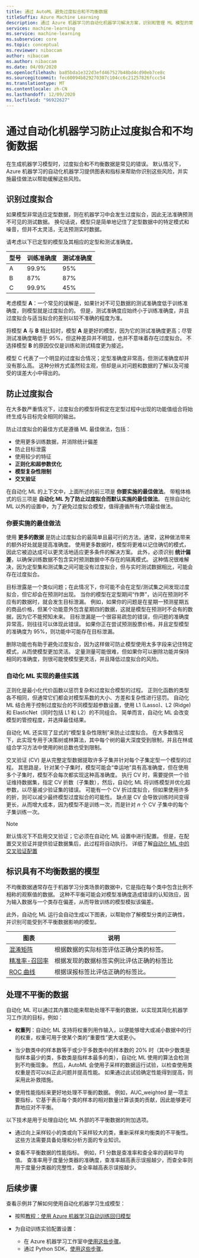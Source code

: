 ```yaml
---
title: 通过 AutoML 避免过度拟合和不均衡数据
titleSuffix: Azure Machine Learning
description: 通过 Azure 机器学习的自动化机器学习解决方案，识别和管理 ML 模型的常见错误。
services: machine-learning
ms.service: machine-learning
ms.subservice: core
ms.topic: conceptual
ms.reviewer: nibaccam
author: nibaccam
ms.author: nibaccam
ms.date: 04/09/2020
ms.openlocfilehash: ba85bda1e322d3efd467527b48bd4cd90eb7ce8c
ms.sourcegitcommit: fec60094b829270387c104cc6c21257826fccc54
ms.translationtype: MT
ms.contentlocale: zh-CN
ms.lasthandoff: 12/09/2020
ms.locfileid: "96922627"
---
```

# <a name="prevent-overfitting-and-imbalanced-data-with-automated-machine-learning"></a>通过自动化机器学习防止过度拟合和不均衡数据

在生成机器学习模型时，过度拟合和不均衡数据是常见的错误。 默认情况下，Azure 机器学习的自动化机器学习提供图表和指标来帮助你识别这些风险，并实施最佳做法以帮助缓解这些风险。 

## <a name="identify-over-fitting"></a>识别过度拟合

如果模型非常适应定型数据，则在机器学习中会发生过度拟合，因此无法准确预测不可见的测试数据。 换句话说，模型只是简单地记住了定型数据中的特定模式和噪音，但并不太灵活，无法预测实时数据。

请考虑以下已定型的模型及其相应的定型和测试准确度。

| 型号 | 训练准确度 | 测试准确度 |
|-------|----------------|---------------|
| A | 99.9% | 95% |
| B | 87% | 87% |
| C | 99.9% | 45% |

考虑模型 **A**：一个常见的误解是，如果针对不可见数据的测试准确度低于训练准确度，则模型就是过度拟合的。 但是，测试准确度应始终小于训练准确度，并且过度拟合与适当拟合的差别以较不准确的程度为准。 

将模型 **A** 与 **B** 相比较时，模型 **A** 是更好的模型，因为它的测试准确度更高；尽管测试准确度略低于 95%，但这种差异并不明显，也并不意味着存在过度拟合。 不选择模型 **B** 的原因仅仅是训练和测试精度更为接近。

模型 C 代表了一个明显的过度拟合情况；定型准确度非常高，但测试准确度却并没有那么高。 这种分辨方式虽然较主观，但却是从对问题和数据的了解以及可接受的误差大小中得出的。

## <a name="prevent-over-fitting"></a>防止过度拟合

在大多数严重情况下，过度拟合的模型将假定在定型过程中出现的功能值组合将始终生成与目标完全相同的输出。

防止过度拟合的最佳方式是遵循 ML 最佳做法，包括：

* 使用更多训练数据，并消除统计偏差
* 防止目标泄露
* 使用较少的特征
* **正则化和超参数优化**
* **模型复杂性限制**
* **交叉验证**

在自动化 ML 的上下文中，上面所述的前三项是 **你要实施的最佳做法**。 带粗体格式的后三项是 **自动化 ML 为了防止过度拟合而默认实施的最佳做法**。 在除自动化 ML 以外的设置中，为了避免过度拟合模型，值得遵循所有六项最佳做法。

### <a name="best-practices-you-implement"></a>你要实施的最佳做法

使用 **更多的数据** 是防止过度拟合的最简单且最可行的方法，通常，这种做法带来的额外好处就是提高准确度。 使用更多数据时，模型将更难以记住确切的模式，因此它被迫达成可以更灵活地适应更多条件的解决方案。 此外，必须识别 **统计偏差**，以确保训练数据不包含实时预测数据中不存在的隔离模式。 这种情况很难解决，因为定型集和测试集之间可能没有过度拟合，但与实时测试数据相比，可能会存在过度拟合。

目标泄露是一个类似问题；在此情况下，你可能不会在定型/测试集之间发现过度拟合，但它却会在预测时出现。 当你的模型在定型期间“作弊”，访问在预测时不应有的数据时，就会发生目标泄漏。 例如，如果你的问题是在星期一预测星期五的商品价格，但某个功能意外包含星期四的数据，这就是模型在预测时不会有的数据，因为它不能预知未来。 目标泄漏是一个很容易疏忽的错误，但问题的准确度异常高，则往往可以体现此错误。 如果你正在尝试预测股票价格，并且定型模型的准确度为 95%，则功能中可能存在目标泄漏。

删除功能也有助于避免过度拟合，因为这样做可防止模型使用太多字段来记住特定模式，从而使模型更加灵活。 定量测量可能很难，但如果你可以删除功能并保持相同的准确度，则很可能使模型更灵活，并且降低过度拟合的风险。

### <a name="best-practices-automated-ml-implements"></a>自动化 ML 实现的最佳实践

正则化是最小化代价函数以惩罚复杂和过度拟合模型的过程。 正则化函数的类型各不相同，但通常它们都会对模型系数的大小、方差和复杂性进行惩罚。 自动化 ML 结合用于控制过度拟合的不同模型超参数设置，使用 L1 (Lasso)、L2 (Ridge) 和 ElasticNet（同时包括 L1 和 L2）的不同组合。 简单而言，自动化 ML 会改变模型的管控程度，并选择最佳结果。

自动化 ML 还实现了显式的“模型复杂性限制”来防止过度拟合。 在大多数情况下，此实现专用于决策树或林算法，其中每个树的最大深度受到限制，并且在林或组合学习方法中使用的树总数也受到限制。

交叉验证 (CV) 是从完整定型数据提取许多子集并针对每个子集定型一个模型的过程。 其思路是，针对某个子集时，模型可能会“幸运地”具有高准确度，但在使用多个子集时，模型不会每次都实现这种高准确度。 执行 CV 时，需要提供一个验证维持数据集，指定 CV 折数（子集数），然后，自动化 ML 将训练模型并优化超参数，以尽量减少验证集的错误。 可能有一个 CV 折过度拟合，但如果使用许多的折，则可以减少最终模型过度拟合的可能性。 缺点是 CV 会导致训练时间变得更长，从而增大成本，因为模型不是训练一次，而是针对 *n* 个 CV 子集中的每个子集训练一次。 

> [!NOTE]
> 默认情况下不启用交叉验证；它必须在自动化 ML 设置中进行配置。 但是，在配置交叉验证并提供验证数据集后，此过程将自动执行。 详细了解[自动化 ML 中的交叉验证配置](how-to-configure-cross-validation-data-splits.md)

<a name="imbalance"></a>

## <a name="identify-models-with-imbalanced-data"></a>标识具有不均衡数据的模型

不均衡数据通常存在于机器学习分类场景的数据中，它是指在每个类中包含比例不相称的观察值的数据。 这种不平衡可能会对模型准确度造成错误的认知效应，因为输入数据与一个类存在偏差，从而导致训练的模型模拟该偏差。 

此外，自动化 ML 运行会自动生成以下图表，以帮助你了解模型分类的正确性，并识别可能受到不平衡数据影响的模型。

图表| 说明
---|---
[混淆矩阵](how-to-understand-automated-ml.md#confusion-matrix)| 根据数据的实际标签评估正确分类的标签。 
[精准率-召回率](how-to-understand-automated-ml.md#precision-recall-curve)| 根据发现的数据标签实例比评估正确的标签比 
[ROC 曲线](how-to-understand-automated-ml.md#roc-curve)| 根据误报标签比评估正确的标签比。

## <a name="handle-imbalanced-data"></a>处理不平衡的数据 

自动化 ML 可以通过其内置功能来帮助处理不平衡的数据，以实现其简化机器学习工作流的目标，例如： 

- **权重列**：自动化 ML 支持将权重列用作输入，以便能够增大或减小数据中的行的权重，权重可用于使某个类的“重要性”更大或更小。

- 当少数类中的样本数等于或少于多数类中的样本数的 20% 时（其中少数类是指样本最少的类，多数类是指样本最多的类），自动化 ML 使用的算法会检测到不均衡现象。 然后，AutoML 会使用子采样的数据运行试验，以检查使用类权重是否可以纠正此问题并提高性能。 如果通过此试验确定性能得到提高，则采用此补救措施。

- 使用性能指标来更好地处理不平衡的数据。 例如，AUC_weighted 是一项主要指标，它基于表示每个类的样本的相对数量计算该类的贡献，因此能够更可靠地应对不平衡。

以下技术是用于处理自动化 ML 外部的不平衡数据的附加选项。 

- 通过向上采样较小的类或向下采样较大的类，重新采样来均衡类的不平衡性。 这些方法需要具备处理和分析方面的专业知识。

- 查看不平衡数据的性能指标。 例如，F1 分数是查准率和查全率的调和平均值。 查准率用于度量分类器的准确度，查准率越高表示误报越少，而查全率则用于度量分类器的完整性，查全率越高表示误报越少。

## <a name="next-steps"></a>后续步骤

查看示例并了解如何使用自动化机器学习生成模型：

+ 按照[教程：使用 Azure 机器学习自动训练回归模型](tutorial-auto-train-models.md)

+ 为自动训练实验配置设置：
  + 在 Azure 机器学习工作室中[使用这些步骤](how-to-use-automated-ml-for-ml-models.md)。
  + 通过 Python SDK，[使用这些步骤](how-to-configure-auto-train.md)。


